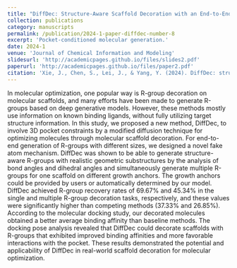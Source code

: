 ```yaml
---
title: "DiffDec: Structure-Aware Scaffold Decoration with an End-to-End Diffusion Model"
collection: publications
category: manuscripts
permalink: /publication/2024-1-paper-diffdec-number-8
excerpt: 'Pocket-conditioned molecular generation.'
date: 2024-1
venue: 'Journal of Chemical Information and Modeling'
slidesurl: 'http://academicpages.github.io/files/slides2.pdf'
paperurl: 'http://academicpages.github.io/files/paper2.pdf'
citation: 'Xie, J., Chen, S., Lei, J., & Yang, Y. (2024). DiffDec: structure-aware scaffold decoration with an end-to-end diffusion model. Journal of Chemical Information and Modeling, 64(7), 2554-2564.'
---
```


In molecular optimization, one popular way is R-group decoration on molecular scaffolds, and many efforts have been made to generate R-groups based on deep generative models. However, these methods mostly use information on known binding ligands, without fully utilizing target structure information. In this study, we proposed a new method, DiffDec, to involve 3D pocket constraints by a modified diffusion technique for optimizing molecules through molecular scaffold decoration. For end-to-end generation of R-groups with different sizes, we designed a novel fake atom mechanism. DiffDec was shown to be able to generate structure-aware R-groups with realistic geometric substructures by the analysis of bond angles and dihedral angles and simultaneously generate multiple R-groups for one scaffold on different growth anchors. The growth anchors could be provided by users or automatically determined by our model. DiffDec achieved R-group recovery rates of 69.67% and 45.34% in the single and multiple R-group decoration tasks, respectively, and these values were significantly higher than competing methods (37.33% and 26.85%). According to the molecular docking study, our decorated molecules obtained a better average binding affinity than baseline methods. The docking pose analysis revealed that DiffDec could decorate scaffolds with R-groups that exhibited improved binding affinities and more favorable interactions with the pocket. These results demonstrated the potential and applicability of DiffDec in real-world scaffold decoration for molecular optimization.
